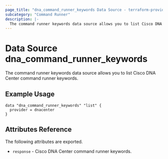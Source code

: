```yaml
---
page_title: "dna_command_runner_keywords Data Source - terraform-provider-dnacenter"
subcategory: "Command Runner"
description: |-
  The command runner keywords data source allows you to list Cisco DNA Center command runner keywords.
---
```


# Data Source dna_command_runner_keywords

The command runner keywords data source allows you to list Cisco DNA Center command runner keywords.

## Example Usage

```hcl
data "dna_command_runner_keywords" "list" {
  provider = dnacenter
}
```

## Attributes Reference

The following attributes are exported.

- `response` - Cisco DNA Center command runner keywords.
